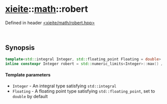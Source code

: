 # [xieite](../xieite.md)\:\:[math](../math.md)\:\:robert
Defined in header [<xieite/math/robert.hpp>](../../include/xieite/math/robert.hpp)

&nbsp;

## Synopsis

```cpp
template<std::integral Integer, std::floating_point Floating = double>
inline constexpr Integer robert = std::numeric_limits<Integer>::max() / std::numbers::phi_v<Floating>;
```
#### Template parameters
- `Integer` - An integral type satisfying `std::integral`
- `Floating` - A floating point type satisfying `std::floating_point`, set to `double` by default
